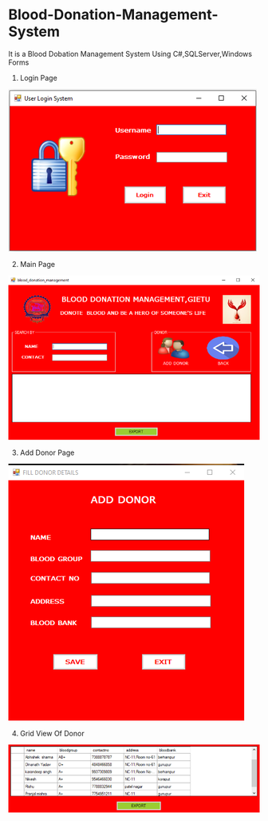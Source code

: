 # Blood-Donation-Management-System
It is a Blood Dobation Management System Using C#,SQLServer,Windows Forms

1.	Login Page 
    
   ![](https://github.com/pranjal4209/Blood-Donation-Management-System/blob/master/Blood_donation_System/Resources/Login.PNG)
 

2.	Main Page 

  ![](https://github.com/pranjal4209/Blood-Donation-Management-System/blob/master/Blood_donation_System/Resources/main.PNG) 

3.	Add Donor Page

 ![](https://github.com/pranjal4209/Blood-Donation-Management-System/blob/master/Blood_donation_System/Resources/Add_Donor.PNG)

4.	Grid View Of Donor
 
 ![](https://github.com/pranjal4209/Blood-Donation-Management-System/blob/master/Blood_donation_System/Resources/Data_GridView.PNG)
